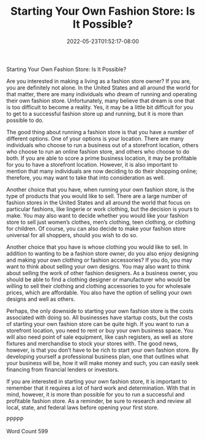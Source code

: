 ﻿---
title: "Starting Your Own Fashion Store:  Is It Possible?"
date: 2022-05-23T01:52:17-08:00
description: "TXT Tips for Web Success"
featured_image: "/images/TXT.jpg"
tags: ["TXT"]
---

Starting Your Own Fashion Store:  Is It Possible?

Are you interested in making a living as a fashion store owner?  If you are, you are definitely not alone.  In the United States and all around the world for that matter, there are many individuals who dream of running and operating their own fashion store.  Unfortunately, many believe that dream is one that is too difficult to become a reality.  Yes, it may be a little bit difficult for you to get to a successful fashion store up and running, but it is more than possible to do.

The good thing about running a fashion store is that you have a number of different options.  One of your options is your location. There are many individuals who choose to run a business out of a storefront location, others who choose to run an online fashion store, and others who choose to do both.  If you are able to score a prime business location, it may be profitable for you to have a storefront location.  However, it is also important to mention that many individuals are now deciding to do their shopping online; therefore, you may want to take that into consideration as well.

Another choice that you have, when running your own fashion store, is the type of products that you would like to sell. There are a large number of fashion stores in the United States and all around the world that focus on particular fashions, like lingerie or work clothing, but the decision is yours to make.  You may also want to decide whether you would like your fashion store to sell just women’s clothes, men’s clothing, teen clothing, or clothing for children.  Of course, you can also decide to make your fashion store universal for all shoppers, should you wish to do so.

Another choice that you have is whose clothing you would like to sell.  In addition to wanting to be a fashion store owner, do you also enjoy designing and making your own clothing or fashion accessories?  If you do, you may want to think about selling your own designs.  You may also want to think about selling the work of other fashion designers.  As a business owner, you should be able to find a clothing designer or manufacturer who would be willing to sell their clothing and clothing accessories to you for wholesale prices, which are affordable.  You also have the option of selling your own designs and well as others.

Perhaps, the only downside to starting your own fashion store is the costs associated with doing so.  All businesses have startup costs, but the costs of starting your own fashion store can be quite high.  If you want to run a storefront location, you need to rent or buy your own business space.  You will also need point of sale equipment, like cash registers, as well as store fixtures and merchandise to stock your stores with. The good news, however, is that you don’t have to be rich to start your own fashion store. By developing yourself a professional business plan, one that outlines what your business will be, how it will make money and such, you can easily seek financing from financial lenders or investors.

If you are interested in starting your own fashion store, it is important to remember that it requires a lot of hard work and determination. With that in mind, however, it is more than possible for you to run a successful and profitable fashion store.  As a reminder, be sure to research and review all local, state, and federal laws before opening your first store.

PPPPP

Word Count 599

